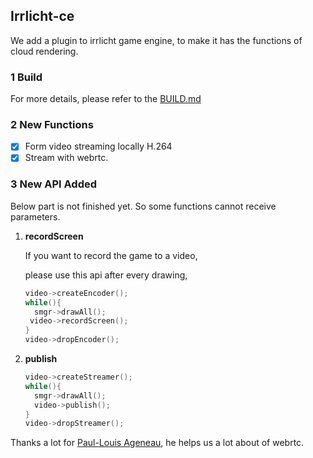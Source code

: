 ## Irrlicht-ce
We add a plugin to irrlicht game engine, to make it has the functions of cloud rendering. 

### 1 Build

For more details, please refer to the [BUILD.md](./doc/BUILD.md)

### 2 New Functions
- [x] Form video streaming locally  H.264
- [x] Stream with webrtc. 

### 3 New API Added

Below part is not finished yet. So some functions cannot receive parameters.

1. **recordScreen**

   If you want to record the game to a video,

   please use this api after every drawing,

   ```c++
   video->createEncoder();
   while(){
     smgr->drawAll();
   	video->recordScreen();
   }
   video->dropEncoder();
   ```

2. **publish**

   ```c++
   video->createStreamer();
   while(){
     smgr->drawAll();
     video->publish();
   }
   video->dropStreamer();
   ```
   
   

Thanks a lot for [Paul-Louis Ageneau](https://github.com/paullouisageneau), he helps us a lot about of webrtc.

